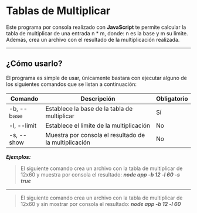 # Tablas de Multiplicar

Este programa por consola realizado con **JavaScript** te permite calcular la tabla de multiplicar de una entrada n * m, donde: n es la base y m su limite. Además, crea un archivo con el resultado de la multiplicación realizada.

------

## ¿Cómo usarlo?

El programa es simple de usar, únicamente bastara con ejecutar alguno de los siguientes comandos que se listan a continuación:

| **Comando** | **Descripción** | **Obligatorio** |
|-------------|-----------------|-----------------|
|-b, --base   | Establece la base de la tabla de multiplicar          | Sí |
|-l, --limit  | Establece el limite de la multiplicación              | No |
|-s, --show   | Muestra por consola el resultado de la multiplicación | No |

_**Ejemplos:**_

> El siguiente comando crea un archivo con la tabla de multiplicar de 12x60 y muestra por consola el resultado:
    _**node app -b 12 -l 60 -s true**_
----
> El siguiente comando crea un archivo con la tabla de multiplicar de 12x60 y sin mostrar por consola el resultado:
    _**node app -b 12 -l 60**_